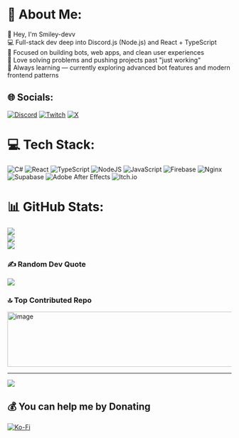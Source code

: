 # 💫 About Me:
👋 Hey, I'm Smiley-devv<br>💻 Full-stack dev deep into Discord.js (Node.js) and React + TypeScript<br>🎯 Focused on building bots, web apps, and clean user experiences<br>🔧 Love solving problems and pushing projects past "just working"<br>🌱 Always learning — currently exploring advanced bot features and modern frontend patterns


## 🌐 Socials:
[![Discord](https://img.shields.io/badge/Discord-%237289DA.svg?logo=discord&logoColor=white)](https://discord.gg/https://discord.gg/ZNYFQNafzY) [![Twitch](https://img.shields.io/badge/Twitch-%239146FF.svg?logo=Twitch&logoColor=white)](https://twitch.tv/chmqp) [![X](https://img.shields.io/badge/X-black.svg?logo=X&logoColor=white)](https://x.com/chmqp) 

# 💻 Tech Stack:
![C#](https://img.shields.io/badge/c%23-%23239120.svg?style=for-the-badge&logo=csharp&logoColor=white) ![React](https://img.shields.io/badge/react-%2320232a.svg?style=for-the-badge&logo=react&logoColor=%2361DAFB) ![TypeScript](https://img.shields.io/badge/typescript-%23007ACC.svg?style=for-the-badge&logo=typescript&logoColor=white) ![NodeJS](https://img.shields.io/badge/node.js-6DA55F?style=for-the-badge&logo=node.js&logoColor=white) ![JavaScript](https://img.shields.io/badge/javascript-%23323330.svg?style=for-the-badge&logo=javascript&logoColor=%23F7DF1E) ![Firebase](https://img.shields.io/badge/firebase-%23039BE5.svg?style=for-the-badge&logo=firebase) ![Nginx](https://img.shields.io/badge/nginx-%23009639.svg?style=for-the-badge&logo=nginx&logoColor=white) ![Supabase](https://img.shields.io/badge/Supabase-3ECF8E?style=for-the-badge&logo=supabase&logoColor=white) ![Adobe After Effects](https://img.shields.io/badge/Adobe%20After%20Effects-9999FF.svg?style=for-the-badge&logo=Adobe%20After%20Effects&logoColor=white) ![Itch.io](https://img.shields.io/badge/Itch-%23FF0B34.svg?style=for-the-badge&logo=Itch.io&logoColor=white)
# 📊 GitHub Stats:
![](https://github-readme-stats.vercel.app/api?username=smiley-devv&theme=dark&hide_border=false&include_all_commits=true&count_private=true)<br/>
![](https://nirzak-streak-stats.vercel.app/?user=smiley-devv&theme=dark&hide_border=false)<br/>
![](https://github-readme-stats.vercel.app/api/top-langs/?username=smiley-devv&theme=dark&hide_border=false&include_all_commits=true&count_private=true&layout=compact)

### ✍️ Random Dev Quote
![](https://quotes-github-readme.vercel.app/api?type=horizontal&theme=radical)

### 🔝 Top Contributed Repo
<img width="1850" height="124" alt="image" src="https://github.com/user-attachments/assets/6ccc33a7-6596-46ae-bfa6-15b05cdc098b" />


---
[![](https://visitcount.itsvg.in/api?id=smiley-devv&icon=0&color=0)](https://visitcount.itsvg.in)

  ## 💰 You can help me by Donating
  [![Ko-Fi](https://img.shields.io/badge/Ko--fi-F16061?style=for-the-badge&logo=ko-fi&logoColor=white)](https://ko-fi.com/chmqp) 

  
